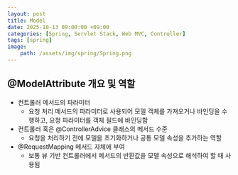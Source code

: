 ```yaml
---
layout: post
title: Model
date: 2025-10-13 09:00:00 +09:00
categories: [Spring, Servlet Stack, Web MVC, Controller]
tags: [spring]
image:
    path: /assets/img/spring/Spring.png
---
```


## @ModelAttribute 개요 및 역할

- 컨트롤러 메서드의 파라미터
  - 요청 처리 메서드의 파라미터로 사용되어 모델 객체를 가져오거나 바인딩을 수행하고, 요청 파라미터를 객체 필드에 바인딩함
- 컨트롤러 혹은 @ControllerAdvice 클래스의 메서드 수준
  - 요청을 처리하기 전에 모델을 초기화하거나 공통 모델 속성을 추가하는 역할
- @RequestMapping 메서드 자체에 부여
  - 보통 뷰 기반 컨트롤러에서 메서드의 반환값을 모델 속성으로 해석하여 할 때 사용됨

<br>
